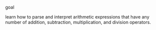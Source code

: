 goal  

learn how to parse and interpret arithmetic expressions that have any number of addition, subtraction, 
multiplication, and division operators.  
